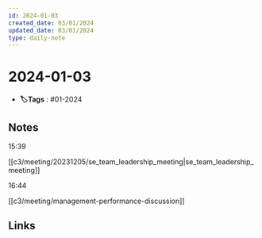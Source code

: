 ```yaml
---
id: 2024-01-03
created_date: 03/01/2024
updated_date: 03/01/2024
type: daily-note
---
```


# 2024-01-03
- **🏷️Tags** : #01-2024  
## Notes

15:39

[[c3/meeting/20231205/se_team_leadership_meeting|se_team_leadership_meeting]]  

16:44

[[c3/meeting/management-performance-discussion]] 
## Links
